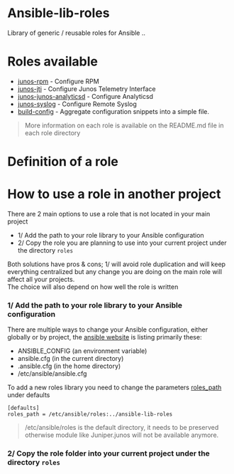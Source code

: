 # Ansible-lib-roles

Library of generic / reusable roles for Ansible ..

# Roles available
- [junos-rpm](https://github.com/JNPRAutomate/ansible-lib-roles/tree/master/junos-rpm) - Configure RPM
- [junos-jti](https://github.com/JNPRAutomate/ansible-lib-roles/tree/master/junos-jti) - Configure Junos Telemetry Interface
- [junos-junos-analyticsd](https://github.com/JNPRAutomate/ansible-lib-roles/tree/master/junos-analyticsd) - Configure Analyticsd
- [junos-syslog](https://github.com/JNPRAutomate/ansible-lib-roles/tree/master/junos-syslog) - Configure Remote Syslog  
- [build-config](https://github.com/JNPRAutomate/ansible-lib-roles/tree/master/build-config) - Aggregate configuration snippets into a simple file.  

> More information on each role is available on the README.md file in each role directory

# Definition of a role
# How to use a role in another project

There are 2 main options to use a role that is not located in your main project
- 1/ Add the path to your role library to your Ansible configuration
- 2/ Copy the role you are planning to use into your current project under the directory `roles`

Both solutions have pros & cons; 1/ will avoid role duplication and will keep everything centralized but any change you are doing on the main role will affect all your projects.  
The choice will also depend on how well the role is written

### 1/ Add the path to your role library to your Ansible configuration

There are multiple ways to change your Ansible configuration, either globally or by project, the [ansible website](http://docs.ansible.com/ansible/intro_configuration.html) is listing primarily these:
- ANSIBLE_CONFIG (an environment variable)
- ansible.cfg (in the current directory)
- .ansible.cfg (in the home directory)
- /etc/ansible/ansible.cfg

To add a new roles library you need to change the parameters [roles_path](http://docs.ansible.com/ansible/intro_configuration.html#roles-path) under defaults

```
[defaults]
roles_path = /etc/ansible/roles:../ansible-lib-roles
```
> /etc/ansible/roles is the default directory, it needs to be preserved otherwise module like Juniper.junos will not be available anymore.

### 2/ Copy the role folder into your current project under the directory `roles`
